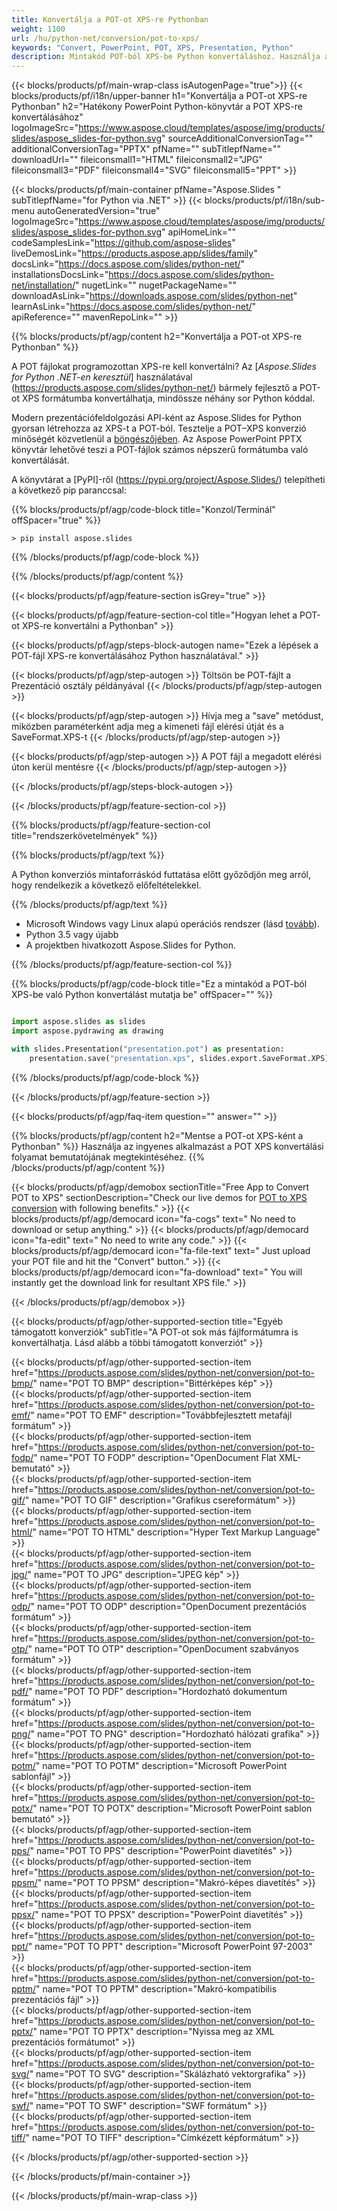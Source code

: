 ```yaml
---
title: Konvertálja a POT-ot XPS-re Pythonban
weight: 1100
url: /hu/python-net/conversion/pot-to-xps/ 
keywords: "Convert, PowerPoint, POT, XPS, Presentation, Python"
description: Mintakód POT-ból XPS-be Python konvertáláshoz. Használja a PowerPoint Python API-t a POT-fájlok XPS-fájlokká konvertálásához.
---
```


{{< blocks/products/pf/main-wrap-class isAutogenPage="true">}}
{{< blocks/products/pf/i18n/upper-banner h1="Konvertálja a POT-ot XPS-re Pythonban" h2="Hatékony PowerPoint Python-könyvtár a POT XPS-re konvertálásához" logoImageSrc="https://www.aspose.cloud/templates/aspose/img/products/slides/aspose_slides-for-python.svg" sourceAdditionalConversionTag="" additionalConversionTag="PPTX" pfName="" subTitlepfName="" downloadUrl="" fileiconsmall1="HTML" fileiconsmall2="JPG" fileiconsmall3="PDF" fileiconsmall4="SVG" fileiconsmall5="PPT" >}}

{{< blocks/products/pf/main-container pfName="Aspose.Slides " subTitlepfName="for Python via .NET" >}}
{{< blocks/products/pf/i18n/sub-menu autoGeneratedVersion="true" logoImageSrc="https://www.aspose.cloud/templates/aspose/img/products/slides/aspose_slides-for-python.svg" apiHomeLink="" codeSamplesLink="https://github.com/aspose-slides" liveDemosLink="https://products.aspose.app/slides/family" docsLink="https://docs.aspose.com/slides/python-net/" installationsDocsLink="https://docs.aspose.com/slides/python-net/installation/" nugetLink="" nugetPackageName="" downloadAsLink="https://downloads.aspose.com/slides/python-net" learnAsLink="https://docs.aspose.com/slides/python-net/" apiReference="" mavenRepoLink="" >}}

{{% blocks/products/pf/agp/content h2="Konvertálja a POT-ot XPS-re Pythonban" %}}

A POT fájlokat programozottan XPS-re kell konvertálni? Az [*Aspose.Slides for Python .NET-en keresztül*] használatával (https://products.aspose.com/slides/python-net/) bármely fejlesztő a POT-ot XPS formátumba konvertálhatja, mindössze néhány sor Python kóddal.

Modern prezentációfeldolgozási API-ként az Aspose.Slides for Python gyorsan létrehozza az XPS-t a POT-ból. Tesztelje a POT–XPS konverzió minőségét közvetlenül a [böngészőjében](https://products.aspose.app/slides/conversion). Az Aspose PowerPoint PPTX könyvtár lehetővé teszi a POT-fájlok számos népszerű formátumba való konvertálását.

A könyvtárat a [PyPI]-ről (https://pypi.org/project/Aspose.Slides/) telepítheti a következő pip paranccsal:

{{% blocks/products/pf/agp/code-block title="Konzol/Terminál" offSpacer="true" %}}

```console
> pip install aspose.slides

```

{{% /blocks/products/pf/agp/code-block %}}

{{% /blocks/products/pf/agp/content %}}

{{< blocks/products/pf/agp/feature-section isGrey="true" >}}

{{< blocks/products/pf/agp/feature-section-col title="Hogyan lehet a POT-ot XPS-re konvertálni a Pythonban" >}}

{{< blocks/products/pf/agp/steps-block-autogen name="Ezek a lépések a POT-fájl XPS-re konvertálásához Python használatával." >}}

{{< blocks/products/pf/agp/step-autogen >}}
Töltsön be POT-fájlt a Prezentáció osztály példányával
{{< /blocks/products/pf/agp/step-autogen >}}

{{< blocks/products/pf/agp/step-autogen >}}
Hívja meg a "save" metódust, miközben paraméterként adja meg a kimeneti fájl elérési útját és a SaveFormat.XPS-t
{{< /blocks/products/pf/agp/step-autogen >}}

{{< blocks/products/pf/agp/step-autogen >}}
A POT fájl a megadott elérési úton kerül mentésre
{{< /blocks/products/pf/agp/step-autogen >}}

{{< /blocks/products/pf/agp/steps-block-autogen >}}

{{< /blocks/products/pf/agp/feature-section-col >}}

{{% blocks/products/pf/agp/feature-section-col title="rendszerkövetelmények" %}}

{{% blocks/products/pf/agp/text %}}

 A Python konverziós mintaforráskód futtatása előtt győződjön meg arról, hogy rendelkezik a következő előfeltételekkel.

{{% /blocks/products/pf/agp/text %}}

- Microsoft Windows vagy Linux alapú operációs rendszer (lásd [tovább](https://docs.aspose.com/slides/python-net/system-requirements/)).
- Python 3.5 vagy újabb
- A projektben hivatkozott Aspose.Slides for Python.

{{% /blocks/products/pf/agp/feature-section-col %}}

{{% blocks/products/pf/agp/code-block title="Ez a mintakód a POT-ból XPS-be való Python konvertálást mutatja be" offSpacer="" %}}

```py

import aspose.slides as slides
import aspose.pydrawing as drawing

with slides.Presentation("presentation.pot") as presentation:
    presentation.save("presentation.xps", slides.export.SaveFormat.XPS)

```
{{% /blocks/products/pf/agp/code-block %}}

{{< /blocks/products/pf/agp/feature-section >}}

{{< blocks/products/pf/agp/faq-item question="" answer="" >}}
 
{{% blocks/products/pf/agp/content h2="Mentse a POT-ot XPS-ként a Pythonban" %}}
Használja az ingyenes alkalmazást a POT XPS konvertálási folyamat bemutatójának megtekintéséhez. 
{{% /blocks/products/pf/agp/content %}}

<!-- aboutfile Starts -->

{{< blocks/products/pf/agp/demobox sectionTitle="Free App to Convert POT to XPS" sectionDescription="Check our live demos for [POT to XPS conversion](https://products.aspose.app/slides/conversion/) with following benefits." >}}
        {{< blocks/products/pf/agp/democard icon="fa-cogs" text=" No need to download or setup anything." >}}
        {{< blocks/products/pf/agp/democard icon="fa-edit" text=" No need to write any code." >}}
        {{< blocks/products/pf/agp/democard icon="fa-file-text" text=" Just upload your POT file and hit the \"Convert\" button." >}}
        {{< blocks/products/pf/agp/democard icon="fa-download" text=" You will instantly get the download link for resultant XPS file." >}}

{{< /blocks/products/pf/agp/demobox >}}

<!-- aboutfile Ends -->

{{< blocks/products/pf/agp/other-supported-section title="Egyéb támogatott konverziók" subTitle="A POT-ot sok más fájlformátumra is konvertálhatja. Lásd alább a többi támogatott konverziót" >}}

{{< blocks/products/pf/agp/other-supported-section-item href="https://products.aspose.com/slides/python-net/conversion/pot-to-bmp/" name="POT TO BMP" description="Bittérképes kép" >}}  
{{< blocks/products/pf/agp/other-supported-section-item href="https://products.aspose.com/slides/python-net/conversion/pot-to-emf/" name="POT TO EMF" description="Továbbfejlesztett metafájl formátum" >}}  
{{< blocks/products/pf/agp/other-supported-section-item href="https://products.aspose.com/slides/python-net/conversion/pot-to-fodp/" name="POT TO FODP" description="OpenDocument Flat XML-bemutató" >}}  
{{< blocks/products/pf/agp/other-supported-section-item href="https://products.aspose.com/slides/python-net/conversion/pot-to-gif/" name="POT TO GIF" description="Grafikus csereformátum" >}}  
{{< blocks/products/pf/agp/other-supported-section-item href="https://products.aspose.com/slides/python-net/conversion/pot-to-html/" name="POT TO HTML" description="Hyper Text Markup Language" >}}  
{{< blocks/products/pf/agp/other-supported-section-item href="https://products.aspose.com/slides/python-net/conversion/pot-to-jpg/" name="POT TO JPG" description="JPEG kép" >}}  
{{< blocks/products/pf/agp/other-supported-section-item href="https://products.aspose.com/slides/python-net/conversion/pot-to-odp/" name="POT TO ODP" description="OpenDocument prezentációs formátum" >}}  
{{< blocks/products/pf/agp/other-supported-section-item href="https://products.aspose.com/slides/python-net/conversion/pot-to-otp/" name="POT TO OTP" description="OpenDocument szabványos formátum" >}}  
{{< blocks/products/pf/agp/other-supported-section-item href="https://products.aspose.com/slides/python-net/conversion/pot-to-pdf/" name="POT TO PDF" description="Hordozható dokumentum formátum" >}}  
{{< blocks/products/pf/agp/other-supported-section-item href="https://products.aspose.com/slides/python-net/conversion/pot-to-png/" name="POT TO PNG" description="Hordozható hálózati grafika" >}}  
{{< blocks/products/pf/agp/other-supported-section-item href="https://products.aspose.com/slides/python-net/conversion/pot-to-potm/" name="POT TO POTM" description="Microsoft PowerPoint sablonfájl" >}}  
{{< blocks/products/pf/agp/other-supported-section-item href="https://products.aspose.com/slides/python-net/conversion/pot-to-potx/" name="POT TO POTX" description="Microsoft PowerPoint sablon bemutató" >}}  
{{< blocks/products/pf/agp/other-supported-section-item href="https://products.aspose.com/slides/python-net/conversion/pot-to-pps/" name="POT TO PPS" description="PowerPoint diavetítés" >}}  
{{< blocks/products/pf/agp/other-supported-section-item href="https://products.aspose.com/slides/python-net/conversion/pot-to-ppsm/" name="POT TO PPSM" description="Makró-képes diavetítés" >}}  
{{< blocks/products/pf/agp/other-supported-section-item href="https://products.aspose.com/slides/python-net/conversion/pot-to-ppsx/" name="POT TO PPSX" description="PowerPoint diavetítés" >}}  
{{< blocks/products/pf/agp/other-supported-section-item href="https://products.aspose.com/slides/python-net/conversion/pot-to-ppt/" name="POT TO PPT" description="Microsoft PowerPoint 97-2003" >}}  
{{< blocks/products/pf/agp/other-supported-section-item href="https://products.aspose.com/slides/python-net/conversion/pot-to-pptm/" name="POT TO PPTM" description="Makró-kompatibilis prezentációs fájl" >}}  
{{< blocks/products/pf/agp/other-supported-section-item href="https://products.aspose.com/slides/python-net/conversion/pot-to-pptx/" name="POT TO PPTX" description="Nyissa meg az XML prezentációs formátumot" >}}  
{{< blocks/products/pf/agp/other-supported-section-item href="https://products.aspose.com/slides/python-net/conversion/pot-to-svg/" name="POT TO SVG" description="Skálázható vektorgrafika" >}}  
{{< blocks/products/pf/agp/other-supported-section-item href="https://products.aspose.com/slides/python-net/conversion/pot-to-swf/" name="POT TO SWF" description="SWF formátum" >}}  
{{< blocks/products/pf/agp/other-supported-section-item href="https://products.aspose.com/slides/python-net/conversion/pot-to-tiff/" name="POT TO TIFF" description="Címkézett képformátum" >}}  


{{< /blocks/products/pf/agp/other-supported-section >}}

{{< /blocks/products/pf/main-container >}}
    
{{< /blocks/products/pf/main-wrap-class >}}